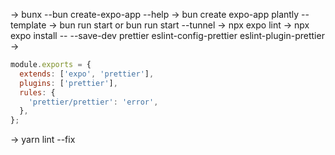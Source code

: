 -> bunx --bun create-expo-app --help
-> bun create expo-app plantly --template
-> bun run start or bun run start --tunnel
-> npx expo lint
-> npx expo install -- --save-dev prettier eslint-config-prettier eslint-plugin-prettier
-> 
```javascript
module.exports = {
  extends: ['expo', 'prettier'],
  plugins: ['prettier'],
  rules: {
    'prettier/prettier': 'error',
  },
};
```
-> yarn lint --fix
